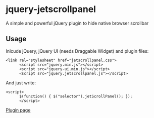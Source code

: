 jquery-jetscrollpanel
=====================
  <p>A simple and powerful jQuery plugin to hide native browser scrollbar</p>

  <h2>Usage</h2>
  Inlcude jQuery, jQuery UI (needs Draggable Widget) and plugin files:
  <pre><code>&lt;link rel="stylesheet" href="jetscrollpanel.css"&gt;
      &lt;script src="jquery.min.js"&gt;&lt;/script&gt;
      &lt;script src="jquery-ui.min.js"&gt;&lt;/script&gt;
      &lt;script src="jquery.jetscrollpanel.js"&gt;&lt;/script&gt;</code></pre>
  And just write:
  <pre><code>&lt;script&gt;
      $(function() { $("selector").jetScrollPanel(); });
      &lt;/script&gt;</code></pre>
      
<a href='http://rashfty.github.com/jquery-jetscrollpanel/'>Plugin page</a>
